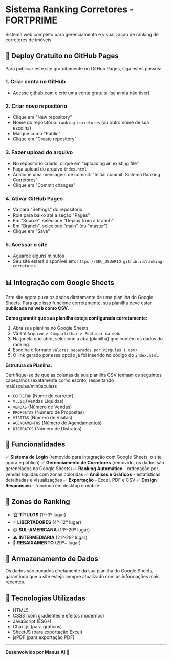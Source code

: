 # Sistema Ranking Corretores - FORTPRIME

Sistema web completo para gerenciamento e visualização de ranking de corretores de imóveis.

## 🚀 Deploy Gratuito no GitHub Pages

Para publicar este site gratuitamente no GitHub Pages, siga estes passos:

### 1. Criar conta no GitHub
- Acesse [github.com](https://github.com) e crie uma conta gratuita (se ainda não tiver)

### 2. Criar novo repositório
- Clique em "New repository"
- Nome do repositório: `ranking-corretores` (ou outro nome de sua escolha)
- Marque como "Public"
- Clique em "Create repository"

### 3. Fazer upload do arquivo
- No repositório criado, clique em "uploading an existing file"
- Faça upload do arquivo `index.html`
- Adicione uma mensagem de commit: "Initial commit: Sistema Ranking Corretores"
- Clique em "Commit changes"

### 4. Ativar GitHub Pages
- Vá para "Settings" do repositório
- Role para baixo até a seção "Pages"
- Em "Source", selecione "Deploy from a branch"
- Em "Branch", selecione "main" (ou "master")
- Clique em "Save"

### 5. Acessar o site
- Aguarde alguns minutos
- Seu site estará disponível em: `https://SEU_USUARIO.github.io/ranking-corretores`

## 📊 Integração com Google Sheets

Este site agora puxa os dados diretamente de uma planilha do Google Sheets. Para que isso funcione corretamente, sua planilha deve estar **publicada na web como CSV**.

**Como garantir que sua planilha esteja configurada corretamente:**

1.  Abra sua planilha no Google Sheets.
2.  Vá em `Arquivo > Compartilhar > Publicar na web`.
3.  Na janela que abrir, selecione a aba (planilha) que contém os dados do ranking.
4.  Escolha o formato `Valores separados por vírgulas (.csv)`.
5.  O link gerado por essa opção já foi inserido no código do `index.html`.

**Estrutura da Planilha:**

Certifique-se de que as colunas da sua planilha CSV tenham os seguintes cabeçalhos (exatamente como escrito, respeitando maiúsculas/minúsculas):

- `CORRETOR` (Nome do corretor)
- `V.Líq` (Vendas Líquidas)
- `VENDAS` (Número de Vendas)
- `PROPOSTAS` (Número de Propostas)
- `VISITAS` (Número de Visitas)
- `AGENDAMENTOS` (Número de Agendamentos)
- `DISTRATOS` (Número de Distratos)

## 📱 Funcionalidades

✅ **Sistema de Login** (removido para integração com Google Sheets, o site agora é público)
✅ **Gerenciamento de Corretores** (removido, os dados são gerenciados no Google Sheets)
✅ **Ranking Automático** - ordenação por vendas líquidas com zonas coloridas
✅ **Análises e Gráficos** - estatísticas detalhadas e visualizações
✅ **Exportação** - Excel, PDF e CSV
✅ **Design Responsivo** - funciona em desktop e mobile

## 🎯 Zonas do Ranking

- 🏆 **TÍTULOS** (1º-3º lugar)
- ⭐ **LIBERTADORES** (4º-12º lugar)
- 🟡 **SUL-AMERICANA** (13º-20º lugar)
- ⚠️ **INTERMEDIÁRIA** (21º-28º lugar)
- 🔴 **REBAIXAMENTO** (29º+ lugar)

## 💾 Armazenamento de Dados

Os dados são puxados diretamente da sua planilha do Google Sheets, garantindo que o site esteja sempre atualizado com as informações mais recentes.

## 🔧 Tecnologias Utilizadas

- HTML5
- CSS3 (com gradientes e efeitos modernos)
- JavaScript (ES6+)
- Chart.js (para gráficos)
- SheetJS (para exportação Excel)
- jsPDF (para exportação PDF)

---

**Desenvolvido por Manus AI** 🤖

